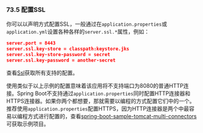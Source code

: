 ### 73.5 配置SSL

你可以以声明方式配置SSL，一般通过在`application.properties`或`application.yml`设置各种各样的`server.ssl.*`属性，例如：
```json
server.port = 8443
server.ssl.key-store = classpath:keystore.jks
server.ssl.key-store-password = secret
server.ssl.key-password = another-secret
```
查看[Ssl](https://github.com/spring-projects/spring-boot/tree/v2.0.0.M7/spring-boot/src/main/java/org/springframework/boot/web/server/Ssl.java)获取所有支持的配置。

使用类似于以上示例的配置意味着该应用将不支持端口为8080的普通HTTP连接。Spring Boot不支持通过`application.properties`同时配置HTTP连接器和HTTPS连接器。如果你两个都想要，那就需要以编程的方式配置它们中的一个。推荐使用`application.properties`配置HTTPS，因为HTTP连接器是两个中最容易以编程方式进行配置的，查看[spring-boot-sample-tomcat-multi-connectors](https://github.com/spring-projects/spring-boot/tree/v2.0.0.M7/spring-boot-samples/spring-boot-sample-tomcat-multi-connectors)可获取示例项目。
